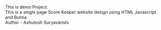 This is demo Project.<br>
This is a single page Score Keeper website design using HTML Javascript and Bulma<br>
Author -  Ashutosh Suryavanshi